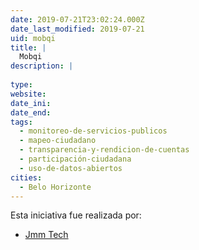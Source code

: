 ```yaml
---
date: 2019-07-21T23:02:24.000Z
date_last_modified: 2019-07-21
uid: mobqi
title: |
  Mobqi
description: |
  
type: 
website: 
date_ini: 
date_end: 
tags:
  - monitoreo-de-servicios-publicos
  - mapeo-ciudadano
  - transparencia-y-rendicion-de-cuentas
  - participación-ciudadana
  - uso-de-datos-abiertos
cities: 
  - Belo Horizonte
---
```


Esta iniciativa fue realizada por:

- [Jmm Tech](/organizaciones/jmm-tech)

